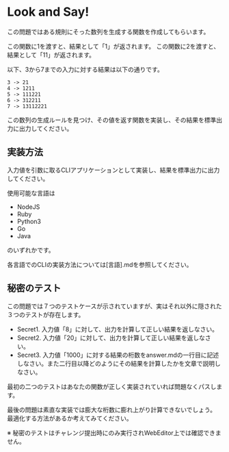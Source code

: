 # Look and Say!

この問題ではある規則にそった数列を生成する関数を作成してもらいます。

この関数に1を渡すと、結果として「1」が返されます。
この関数に2を渡すと、結果として「11」が返されます。

以下、3から7までの入力に対する結果は以下の通りです。

```
3 -> 21
4 -> 1211
5 -> 111221
6 -> 312211
7 -> 13112221
```

この数列の生成ルールを見つけ、その値を返す関数を実装し、その結果を標準出力に出力してください。

## 実装方法
入力値を引数に取るCLIアプリケーションとして実装し、結果を標準出力に出力してください。

使用可能な言語は

- NodeJS
- Ruby
- Python3
- Go
- Java

のいずれかです。

各言語でのCLIの実装方法については[言語].mdを参照してください。

## 秘密のテスト
この問題では７つのテストケースが示されていますが、実はそれ以外に隠された３つのテストが存在します。

- Secret1. 入力値「8」に対して、出力を計算して正しい結果を返しなさい。
- Secret2. 入力値「20」に対して、出力を計算して正しい結果を返しなさい。
- Secret3. 入力値「1000」に対する結果の桁数をanswer.mdの一行目に記述しなさい。また二行目以降どのようにその結果を計算したかを文章で説明しなさい。

最初の二つのテストはあなたの関数が正しく実装されていれば問題なくパスします。

最後の問題は素直な実装では膨大な桁数に膨れ上がり計算できないでしょう。
最適化する方法があるか考えてみてください。

※ 秘密のテストはチャレンジ提出時にのみ実行されWebEditor上では確認できません。
